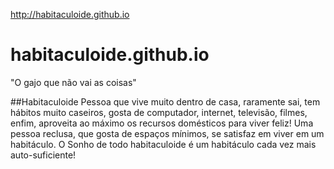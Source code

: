 http://habitaculoide.github.io

# habitaculoide.github.io
"O gajo que não vai as coisas"


##Habitaculoide
Pessoa que vive muito dentro de casa, raramente sai, tem hábitos muito caseiros, gosta de computador, internet, televisão, filmes, enfim, aproveita ao máximo os recursos domésticos para viver feliz! Uma pessoa reclusa, que gosta de espaços mínimos, se satisfaz em viver em um habitáculo. O Sonho de todo habitaculoide é um habitáculo cada vez mais auto-suficiente!
